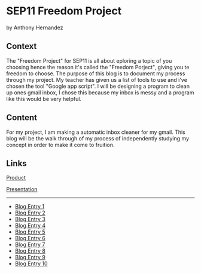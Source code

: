# SEP11 Freedom Project
by Anthony Hernandez

## Context
The "Freedom Project" for SEP11 is all about eploring a topic of you choosing hence the reason it's called the "Freedom Porject", giving you te freedom to choose. The purpose of this blog is to document my process through my project. My teacher has given us a list of tools to use and i've chosen the tool "Google app script". I will be designing a program to clean up ones gmail inbox, I chose this because my inbox is messy and a program like this would be very helpful. 

## Content
For my project, I am making a automatic inbox cleaner for my gmail. This blog will be the walk through of my process of independently studying my concept in order to make it come to fruition.

## Links
 <a href="https://script.google.com/d/16dbgsMcMAtHd2LAMXDvCer-lu4h728tdSdvWhhx4w3x5JPr2x9twTd16/edit?usp=sharin">Product</a>
 
 <a href="https://docs.google.com/presentation/d/1yxmY84M2pffGig4znMlKLy55g6AjsopIICx0M9493XE/edit?usp=sharing">Presentation</a>

---

* [Blog Entry 1](entries/entry01.md)
* [Blog Entry 2](entries/entry02.md)
* [Blog Entry 3](entries/entry03.md)
* [Blog Entry 4](entries/entry04.md)
* [Blog Entry 5](entries/entry05.md)
* [Blog Entry 6](entries/entry06.md)
* [Blog Entry 7](entries/entry07.md)
* [Blog Entry 8](entries/entry08.md)
* [Blog Entry 9](entries/entry09.md)
* [Blog Entry 10](entries/entry10.md)
